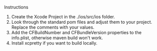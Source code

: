 Instructions

1. Create the Xcode Project in the ./ios/src/ios folder.
2. Look through the standard pom files and adjust them to your project. Replace the comments with your values. 
3. Add the CFBuildNumber and CFBundleVersion properties to the info.plist, otherwise maven build won't work.
4. Install xcpretty if you want to build locally.